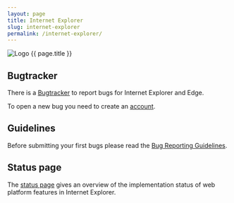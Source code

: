 ```yaml
---
layout: page
title: Internet Explorer
slug: internet-explorer
permalink: /internet-explorer/
---
```


<img src="{{ site.url }}/assets/images/internet-explorer/internet-explorer_128x128.png" alt="Logo {{ page.title }}">

## Bugtracker

There is a [Bugtracker](http://connect.microsoft.com/) to report bugs for Internet Explorer and Edge.

To open a new bug you need to create an [account](https://signup.live.com/signup.aspx).

## Guidelines

Before submitting your first bugs please read the [Bug Reporting Guidelines](https://connect.microsoft.com/IE/content/content.aspx?ContentID=29582).

## Status page

The [status page](https://status.modern.ie/) gives an overview of the implementation status of web platform features in Internet Explorer.


